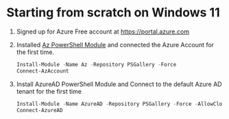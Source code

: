 # Starting from scratch on Windows 11

1. Signed up for Azure Free account at <https://portal.azure.com>
2. Installed [Az PowerShell Module](https://github.com/Azure/azure-powershell/releases/tag/v10.1.0-July2023) and connected the Azure Account for the first time.

    ```PowerShell
    Install-Module -Name Az -Repository PSGallery -Force
    Connect-AzAccount
    ```

3. Install AzureAD PowerShell Module and Connect to the default Azure AD tenant for the first time

    ```PowerShell
    Install-Module -Name AzureAD -Repository PSGallery -Force -AllowClobber
    Connect-AzureAD
    ```
